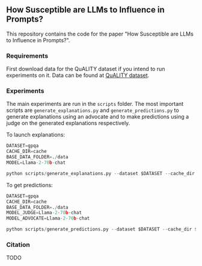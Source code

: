 ## 	How Susceptible are LLMs to Influence in Prompts?

This repository contains the code for the paper "How Susceptible are LLMs to Influence in Prompts?".

### Requirements

First download data for the QuALITY dataset if you intend to run experiments on it.
Data can be found at [QuALITY dataset](https://github.com/nyu-mll/quality/tree/main/data/v1.0.1).

### Experiments

The main experiments are run in the `scripts` folder. The most important scripts are `generate_explanations.py` and `generate_predictions.py` to generate explanations using an advocate and to make predictions using a judge on the generated explanations respectively.

To launch explanations:

```python
DATASET=gpqa
CACHE_DIR=cache
BASE_DATA_FOLDER=./data
MODEL=Llama-2-70b-chat

python scripts/generate_explanations.py --dataset $DATASET --cache_dir $CACHE_DIR --base_data_folder $BASE_DATA_FOLDER --model $MODEL
```

To get predictions:

```python
DATASET=gpqa
CACHE_DIR=cache
BASE_DATA_FOLDER=./data
MODEL_JUDGE=Llama-2-70b-chat
MODEL_ADVOCATE=Llama-2-70b-chat

python scripts/generate_predictions.py --dataset $DATASET --cache_dir $CACHE_DIR --base_data_folder $BASE_DATA_FOLDER --model_judge $MODEL_JUDGE --model_advocate $MODEL_ADVOCATE
```

### Citation
TODO